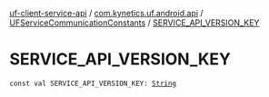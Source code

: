 [uf-client-service-api](../../index.md) / [com.kynetics.uf.android.api](../index.md) / [UFServiceCommunicationConstants](index.md) / [SERVICE_API_VERSION_KEY](./-s-e-r-v-i-c-e_-a-p-i_-v-e-r-s-i-o-n_-k-e-y.md)

# SERVICE_API_VERSION_KEY

`const val SERVICE_API_VERSION_KEY: `[`String`](https://kotlinlang.org/api/latest/jvm/stdlib/kotlin/-string/index.html)
